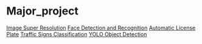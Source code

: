 # Major_project

<a href="https://github.com/sidrockzz/Image-Super-Resolution-Using-Keras"> Image Super Resolution</a>
<a href="https://github.com/sidrockzz/Face-Recognition-Detection-Similar-Emotional"> Face Detection and Recognition</a>
<a href="https://github.com/sidrockzz/Automatic_License_Plate">Automatic License Plate</a>
<a href="https://github.com/sidrockzz/Traffic-Signs-Classifications">Traffic Signs Classification</a>
<a href="https://github.com/Garima13a/YOLO-Object-Detection">YOLO Object Detection</a>
